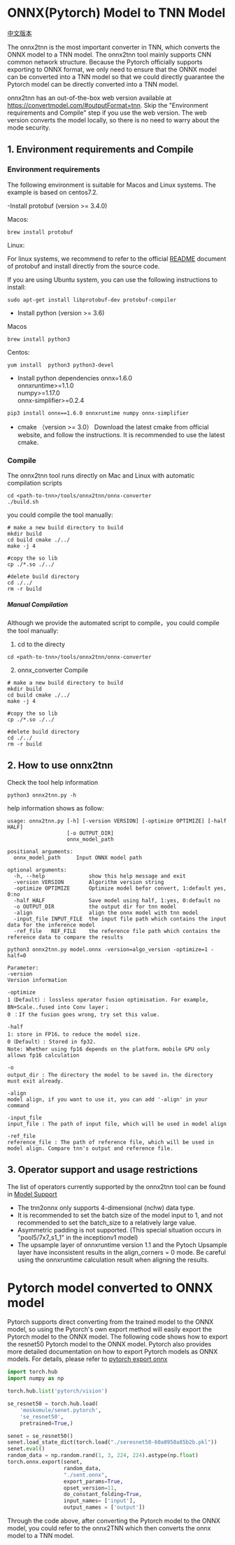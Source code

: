 # ONNX(Pytorch) Model to TNN Model

[中文版本](../../cn/user/onnx2tnn.md)

The onnx2tnn is the most important converter in TNN, which converts the ONNX model to a TNN model. The onnx2tnn tool mainly supports CNN common network structure. Because the Pytorch officially supports exporting to ONNX format, we only need to ensure that the ONNX model can be converted into a TNN model so that we could directly guarantee the Pytorch model can be directly converted into a TNN model.

onnx2tnn has an out-of-the-box web version available at https://convertmodel.com/#outputFormat=tnn. Skip the "Environment requirements and Compile" step if you use the web version. The web version converts the model locally, so there is no need to warry about the mode security.

## 1. Environment requirements and Compile
### Environment requirements
The following environment is suitable for Macos and Linux systems.
The example is based on centos7.2.

-Install protobuf (version >= 3.4.0)

Macos:
```shell script
brew install protobuf
```

Linux:

For linux systems, we recommend to refer to the official [README](https://github.com/protocolbuffers/protobuf/blob/master/src/README.md) document of protobuf and install directly from the source code.

If you are using Ubuntu system, you can use the following instructions to install:

```shell script
sudo apt-get install libprotobuf-dev protobuf-compiler
```



- Install python (version >= 3.6)

Macos
```shell script
brew install python3
```
Centos:
```shell script
yum install  python3 python3-devel
```

- Install python dependencies
onnx=1.6.0  
onnxruntime>=1.1.0   
numpy>=1.17.0  
onnx-simplifier>=0.2.4  
```shell script
pip3 install onnx==1.6.0 onnxruntime numpy onnx-simplifier
```

- cmake （version >= 3.0）
Download the latest cmake from official website, and follow the instructions. It is recommended to use the latest cmake.

### Compile
The onnx2tnn tool runs directly on Mac and Linux with automatic compilation scripts
 ```shell script
cd <path-to-tnn>/tools/onnx2tnn/onnx-converter
./build.sh 
 ```

you could compile the tool manually:
```shell script
# make a new build directory to build
mkdir build
cd build cmake ./../
make -j 4

#copy the so lib
cp ./*.so ./../

#delete build directory
cd ./../
rm -r build
```

##### Manual Compilation

Although we provide the automated script to compile，you could compile the tool manually:

1. cd to the directy
```shell script
cd <path-to-tnn>/tools/onnx2tnn/onnx-converter
```

2. onnx_converter Compile
```shell script
# make a new build directory to build
mkdir build
cd build cmake ./../
make -j 4

#copy the so lib
cp ./*.so ./../

#delete build directory
cd ./../
rm -r build
```

## 2. How to use onnx2tnn 

Check the tool help information
```shell script
python3 onnx2tnn.py -h
```
help information shows as follow:
```text
usage: onnx2tnn.py [-h] [-version VERSION] [-optimize OPTIMIZE] [-half HALF]
                   [-o OUTPUT_DIR]
                   onnx_model_path

positional arguments:
  onnx_model_path     Input ONNX model path

optional arguments:
  -h, --help              show this help message and exit
  -version VERSION        Algorithm version string
  -optimize OPTIMIZE      Optimize model befor convert, 1:default yes, 0:no
  -half HALF              Save model using half, 1:yes, 0:default no
  -o OUTPUT_DIR           the output dir for tnn model
  -align                  align the onnx model with tnn model
  -input_file INPUT_FILE  the input file path which contains the input data for the inference model
  -ref_file   REF_FILE    the reference file path which contains the reference data to compare the results
```


```shell script
python3 onnx2tnn.py model.onnx -version=algo_version -optimize=1 -half=0
```
```text
Parameter:
-version
Version information

-optimize
1（Default）: lossless operator fusion optimisation. For example, BN+Scale..fused into Conv layer；
0 ：If the fusion goes wrong, try set this value. 

-half
1: store in FP16，to reduce the model size.
0（Default）: Stored in fp32.
Note: Whether using fp16 depends on the platform，mobile GPU only allows fp16 calculation

-o
output_dir : The directory the model to be saved in，the directory must exit already.

-align
model align, if you want to use it, you can add '-align' in your command

-input_file
input_file : The path of input file, which will be used in model align

-ref_file
reference_file : The path of reference file, which will be used in model align. Compare tnn's output and reference file.
```


## 3. Operator support and usage restrictions
The list of operators currently supported by the onnx2tnn tool can be found in [Model Support](support_en.md)
- The tnn2onnx only supports 4-dimensional (nchw) data type.
- It is recommended to set the batch size of the model input to 1, and not recommended to set the batch_size to a relatively large value.
- Asymmetric padding is not supported. (This special situation occurs in "pool5/7x7\_s1\_1" in the inceptionv1 model)
- The upsample layer of onnxruntime version 1.1 and the Pytoch Upsample layer have inconsistent results in the align_corners = 0 mode. Be careful using the onnxruntime calculation result when aligning the results.

# Pytorch model converted to ONNX model

Pytorch supports direct converting from the trained model to the ONNX model, so using the Pytorch's own export method will easily export the Pytorch model to the ONNX model. The following code shows how to export the resnet50 Pytorch model to the ONNX model.
Pytorch also provides more detailed documentation on how to export Pytorch models as ONNX models. For details, please refer to [pytorch export onnx](https://pytorch.org/tutorials/advanced/super_resolution_with_onnxruntime.html)

```python
import torch.hub
import numpy as np

torch.hub.list('pytorch/vision')

se_resnet50 = torch.hub.load(
    'moskomule/senet.pytorch',
    'se_resnet50',
    pretrained=True,)

senet = se_resnet50()
senet.load_state_dict(torch.load("./seresnet50-60a8950a85b2b.pkl"))
senet.eval()
random_data = np.random.rand(1, 3, 224, 224).astype(np.float)
torch.onnx.export(senet,
				  random_data,
				  "./sent.onnx",
				  export_params=True,
				  opset_version=11,
				  do_constant_folding=True,
				  input_names= ['input'],
				  output_names = ['output'])
```
Through the code above, after converting the Pytorch model to the ONNX model, you could refer to the onnx2TNN which then converts the onnx model to a TNN model.
